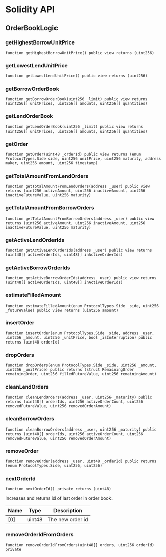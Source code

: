 # Solidity API

## OrderBookLogic

### getHighestBorrowUnitPrice

```solidity
function getHighestBorrowUnitPrice() public view returns (uint256)
```

### getLowestLendUnitPrice

```solidity
function getLowestLendUnitPrice() public view returns (uint256)
```

### getBorrowOrderBook

```solidity
function getBorrowOrderBook(uint256 _limit) public view returns (uint256[] unitPrices, uint256[] amounts, uint256[] quantities)
```

### getLendOrderBook

```solidity
function getLendOrderBook(uint256 _limit) public view returns (uint256[] unitPrices, uint256[] amounts, uint256[] quantities)
```

### getOrder

```solidity
function getOrder(uint48 _orderId) public view returns (enum ProtocolTypes.Side side, uint256 unitPrice, uint256 maturity, address maker, uint256 amount, uint256 timestamp)
```

### getTotalAmountFromLendOrders

```solidity
function getTotalAmountFromLendOrders(address _user) public view returns (uint256 activeAmount, uint256 inactiveAmount, uint256 inactiveFutureValue, uint256 maturity)
```

### getTotalAmountFromBorrowOrders

```solidity
function getTotalAmountFromBorrowOrders(address _user) public view returns (uint256 activeAmount, uint256 inactiveAmount, uint256 inactiveFutureValue, uint256 maturity)
```

### getActiveLendOrderIds

```solidity
function getActiveLendOrderIds(address _user) public view returns (uint48[] activeOrderIds, uint48[] inActiveOrderIds)
```

### getActiveBorrowOrderIds

```solidity
function getActiveBorrowOrderIds(address _user) public view returns (uint48[] activeOrderIds, uint48[] inActiveOrderIds)
```

### estimateFilledAmount

```solidity
function estimateFilledAmount(enum ProtocolTypes.Side _side, uint256 _futureValue) public view returns (uint256 amount)
```

### insertOrder

```solidity
function insertOrder(enum ProtocolTypes.Side _side, address _user, uint256 _amount, uint256 _unitPrice, bool _isInterruption) public returns (uint48 orderId)
```

### dropOrders

```solidity
function dropOrders(enum ProtocolTypes.Side _side, uint256 _amount, uint256 _unitPrice) public returns (struct RemainingOrder remainingOrder, uint256 filledFutureValue, uint256 remainingAmount)
```

### cleanLendOrders

```solidity
function cleanLendOrders(address _user, uint256 _maturity) public returns (uint48[] orderIds, uint256 activeOrderCount, uint256 removedFutureValue, uint256 removedOrderAmount)
```

### cleanBorrowOrders

```solidity
function cleanBorrowOrders(address _user, uint256 _maturity) public returns (uint48[] orderIds, uint256 activeOrderCount, uint256 removedFutureValue, uint256 removedOrderAmount)
```

### removeOrder

```solidity
function removeOrder(address _user, uint48 _orderId) public returns (enum ProtocolTypes.Side, uint256, uint256)
```

### nextOrderId

```solidity
function nextOrderId() private returns (uint48)
```

Increases and returns id of last order in order book.

| Name | Type | Description |
| ---- | ---- | ----------- |
| [0] | uint48 | The new order id |

### removeOrderIdFromOrders

```solidity
function removeOrderIdFromOrders(uint48[] orders, uint256 orderId) private
```

